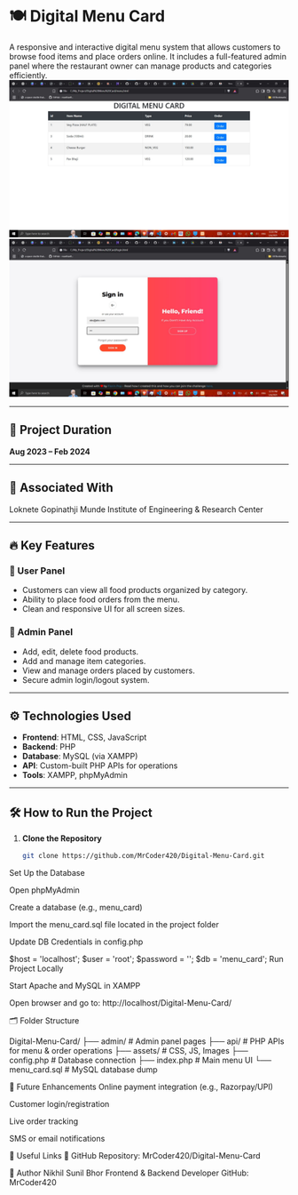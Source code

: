 # 🍽️ Digital Menu Card

A responsive and interactive digital menu system that allows customers to browse food items and place orders online. It includes a full-featured admin panel where the restaurant owner can manage products and categories efficiently.
![Menu Screenshot](assets/home_page.jpg)
![Menu Screenshot](assets/sign_in.jpg)




---

## 📌 Project Duration
**Aug 2023 – Feb 2024**

---

## 🏢 Associated With
Loknete Gopinathji Munde Institute of Engineering & Research Center

---

## 🔥 Key Features

### 🌟 User Panel
- Customers can view all food products organized by category.
- Ability to place food orders from the menu.
- Clean and responsive UI for all screen sizes.

### 🌟 Admin Panel
- Add, edit, delete food products.
- Add and manage item categories.
- View and manage orders placed by customers.
- Secure admin login/logout system.

---

## ⚙️ Technologies Used

- **Frontend**: HTML, CSS, JavaScript
- **Backend**: PHP
- **Database**: MySQL (via XAMPP)
- **API**: Custom-built PHP APIs for operations
- **Tools**: XAMPP, phpMyAdmin

---

## 🛠️ How to Run the Project

1. **Clone the Repository**
   ```bash
   git clone https://github.com/MrCoder420/Digital-Menu-Card.git
Set Up the Database

Open phpMyAdmin

Create a database (e.g., menu_card)

Import the menu_card.sql file located in the project folder

Update DB Credentials in config.php


$host = 'localhost';
$user = 'root';
$password = '';
$db = 'menu_card';
Run Project Locally

Start Apache and MySQL in XAMPP

Open browser and go to:
http://localhost/Digital-Menu-Card/


🗂️ Folder Structure

Digital-Menu-Card/
├── admin/         # Admin panel pages
├── api/           # PHP APIs for menu & order operations
├── assets/        # CSS, JS, Images
├── config.php     # Database connection
├── index.php      # Main menu UI
└── menu_card.sql  # MySQL database dump



🚀 Future Enhancements
Online payment integration (e.g., Razorpay/UPI)

Customer login/registration

Live order tracking

SMS or email notifications

📎 Useful Links
🔗 GitHub Repository: MrCoder420/Digital-Menu-Card

🙋 Author
Nikhil Sunil Bhor
Frontend & Backend Developer
GitHub: MrCoder420

